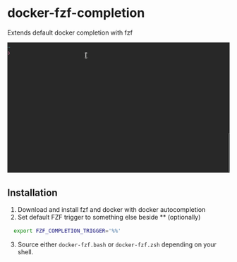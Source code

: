 # docker-fzf-completion
Extends default docker completion with fzf

<img src="https://raw.githubusercontent.com/Mike-Now/img/master/docker-fzf-completion.gif" width=640>

## Installation
1. Download and install fzf and docker with docker autocompletion
2. Set default FZF trigger to something else beside ** (optionally)

```bash
  export FZF_COMPLETION_TRIGGER='%%'
```

3. Source either `docker-fzf.bash` or `docker-fzf.zsh` depending on your shell.
